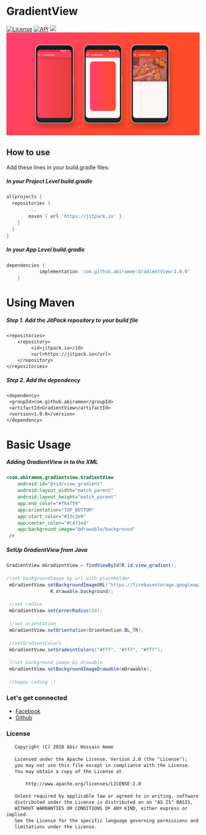 # GradientView
[![License](https://img.shields.io/badge/License-Apache%202-blue.svg)](http://www.apache.org/licenses/LICENSE-2.0.html)
[![API](https://img.shields.io/badge/API-15+-orange.svg)](https://github.com/dynamitechetan/Flowing-Gradient)
[![](https://jitpack.io/v/abiramee/GradientView.svg)](https://jitpack.io/#abiramee/GradientView)
![asset](assets/gradientview_cover.png)

## How to use
Add these lines in your build.gradle files:
##### In your Project Level build.gradle
```gradle
allprojects {
  repositories {
		...
		maven { url 'https://jitpack.io' }
    } 
  }
}
```
##### In your App Level build.gradle

```gradle
dependencies {
	        implementation 'com.github.abiramee:GradientView:1.0.0'
	}
```
# Using Maven
##### Step 1. Add the JitPack repository to your build file
```maven
<repositories>
	<repository>
		 <id>jitpack.io</id>
		 <url>https://jitpack.io</url>
	</repository>
</repositories>
```
##### Step 2. Add the dependency
```maven
<dependency>
 <groupId>com.github.abiramee</groupId>
 <artifactId>GradientView</artifactId>
 <version>1.0.0</version>
</dependency>
```
# Basic Usage
##### Adding GradientView in to the XML
```xml
<com.abiramee.gradientview.GradientView
    android:id="@+id/view_gradient"
    android:layout_width="match_parent"
    android:layout_height="match_parent"
    app:end_color="#f64f59"
    app:orientation="TOP_BOTTOM"
    app:start_color="#12c2e9"
    app:center_color="#c471ed"
    app:background_image="@drawable/background"
 />
```
##### SetUp GradientView from Java 
```java
GradientView mGradientView = findViewById(R.id.view_gradient);
   
//set backgroundImage by url with placeHolder
 mGradientView.setBackgroundImageURL("https://firebasestorage.googleapis.com/v0/b/pooka-166905.appspot.com/o/1.jpg?alt=media&token=e8a8b346-4838-466c-b515-a0cd3f68df8a",
                R.drawable.background);

 //set radius
 mGradientView.setCornerRadius(50);

 //set orientation
 mGradientView.setOrientation(Orientention.BL_TR);

 //setGradientColors
 mGradientView.setGradeintColors("#fff", "#fff", "#fff");

 //set background image by drawable
 mGradientView.setBackgroundImageDrawable(mDrawable);
 
 //happy coding :) 
```

### Let's get connected
- [Facebook](http://facebook.com/hossain.amee)
- [Github](https://github.com/abiramee)

### License
```
   Copyright (C) 2018 Abir Hossain Amee
   
   Licensed under the Apache License, Version 2.0 (the "License");
   you may not use this file except in compliance with the License.
   You may obtain a copy of the License at

       http://www.apache.org/licenses/LICENSE-2.0

   Unless required by applicable law or agreed to in writing, software
   distributed under the License is distributed on an "AS IS" BASIS,
   WITHOUT WARRANTIES OR CONDITIONS OF ANY KIND, either express or implied.
   See the License for the specific language governing permissions and
   limitations under the License.
```
